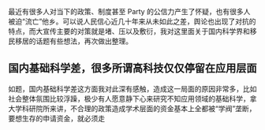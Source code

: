 <!-- 1662109504021 -->
<!-- 中西方差异和润的一些看法 -->
<!-- 中西方差异和润的一些看法 的前言 -->
<!--  -->
<!-- Think -->

最近有很多人对当下的政策、制度甚至 Party 的公信力产生了怀疑，也有很多人被迫“流亡”他乡。可以说人民信心近几十年来从未如此之差，舆论也出现了对抗的特点，而大宣传主要的对策就是堵、压以及敷衍，我对这里面关于国内科学界和移民移居的话题有些想法，再次做出整理。

## 国内基础科学差，很多所谓高科技仅仅停留在应用层面

如题，国内基础科学差这方面我对此深有感触，造成这一局面的原因非常多，比如社会整体氛围比较浮躁，极少有人愿意静下心来研究不知应用领域的基础科学，拿大学科研院所来讲，不合理的政策造成学术层面的资金基本上全都被“学阀”垄断，要想生存的申请资金，就必须走